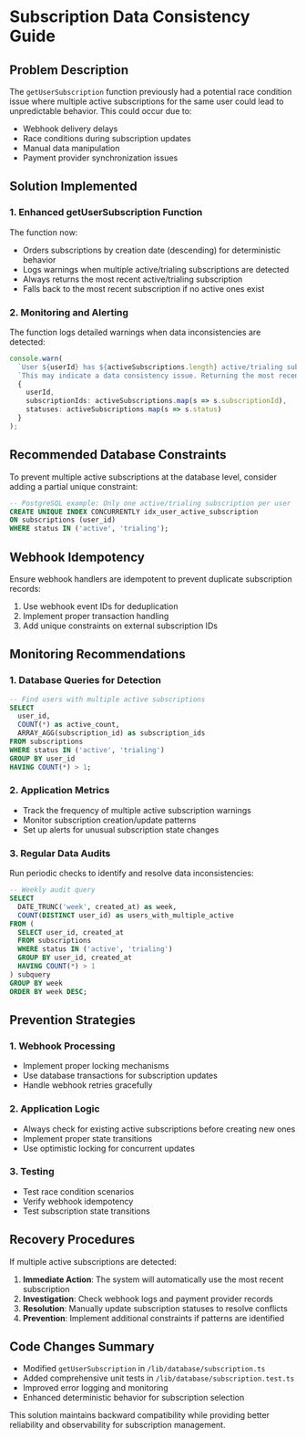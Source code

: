 # Subscription Data Consistency Guide

## Problem Description

The `getUserSubscription` function previously had a potential race condition issue where multiple active subscriptions for the same user could lead to unpredictable behavior. This could occur due to:

- Webhook delivery delays
- Race conditions during subscription updates
- Manual data manipulation
- Payment provider synchronization issues

## Solution Implemented

### 1. Enhanced getUserSubscription Function

The function now:
- Orders subscriptions by creation date (descending) for deterministic behavior
- Logs warnings when multiple active/trialing subscriptions are detected
- Always returns the most recent active/trialing subscription
- Falls back to the most recent subscription if no active ones exist

### 2. Monitoring and Alerting

The function logs detailed warnings when data inconsistencies are detected:

```typescript
console.warn(
  `User ${userId} has ${activeSubscriptions.length} active/trialing subscriptions. ` +
  `This may indicate a data consistency issue. Returning the most recent one.`,
  { 
    userId, 
    subscriptionIds: activeSubscriptions.map(s => s.subscriptionId),
    statuses: activeSubscriptions.map(s => s.status)
  }
);
```

## Recommended Database Constraints

To prevent multiple active subscriptions at the database level, consider adding a partial unique constraint:

```sql
-- PostgreSQL example: Only one active/trialing subscription per user
CREATE UNIQUE INDEX CONCURRENTLY idx_user_active_subscription 
ON subscriptions (user_id) 
WHERE status IN ('active', 'trialing');
```

## Webhook Idempotency

Ensure webhook handlers are idempotent to prevent duplicate subscription records:

1. Use webhook event IDs for deduplication
2. Implement proper transaction handling
3. Add unique constraints on external subscription IDs

## Monitoring Recommendations

### 1. Database Queries for Detection

```sql
-- Find users with multiple active subscriptions
SELECT 
  user_id,
  COUNT(*) as active_count,
  ARRAY_AGG(subscription_id) as subscription_ids
FROM subscriptions 
WHERE status IN ('active', 'trialing')
GROUP BY user_id 
HAVING COUNT(*) > 1;
```

### 2. Application Metrics

- Track the frequency of multiple active subscription warnings
- Monitor subscription creation/update patterns
- Set up alerts for unusual subscription state changes

### 3. Regular Data Audits

Run periodic checks to identify and resolve data inconsistencies:

```sql
-- Weekly audit query
SELECT 
  DATE_TRUNC('week', created_at) as week,
  COUNT(DISTINCT user_id) as users_with_multiple_active
FROM (
  SELECT user_id, created_at
  FROM subscriptions 
  WHERE status IN ('active', 'trialing')
  GROUP BY user_id, created_at
  HAVING COUNT(*) > 1
) subquery
GROUP BY week
ORDER BY week DESC;
```

## Prevention Strategies

### 1. Webhook Processing

- Implement proper locking mechanisms
- Use database transactions for subscription updates
- Handle webhook retries gracefully

### 2. Application Logic

- Always check for existing active subscriptions before creating new ones
- Implement proper state transitions
- Use optimistic locking for concurrent updates

### 3. Testing

- Test race condition scenarios
- Verify webhook idempotency
- Test subscription state transitions

## Recovery Procedures

If multiple active subscriptions are detected:

1. **Immediate Action**: The system will automatically use the most recent subscription
2. **Investigation**: Check webhook logs and payment provider records
3. **Resolution**: Manually update subscription statuses to resolve conflicts
4. **Prevention**: Implement additional constraints if patterns are identified

## Code Changes Summary

- Modified `getUserSubscription` in `/lib/database/subscription.ts`
- Added comprehensive unit tests in `/lib/database/subscription.test.ts`
- Improved error logging and monitoring
- Enhanced deterministic behavior for subscription selection

This solution maintains backward compatibility while providing better reliability and observability for subscription management.